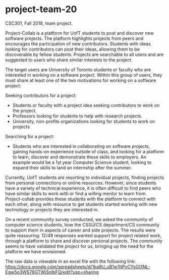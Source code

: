 # project-team-20
CSC301, Fall 2018, team project.

Project-Collab is a platform for UofT students to post and discover new software projects. The platform highlights projects from peers and encourages the participation of new contributors. Students with ideas looking for contributors can post their ideas, allowing them to be discoverable by fellow students. Projects are searchable to all users and are suggested to users who share similar interests to the project.

The target users are University of Toronto students or faculty who are interested in working on a software project. Within this group of users, they must share at least one of the two motivations for working on a software project:
 
  Seeking contributors for a project:
  - Students or faculty with a project idea seeking contributors to work on the project.
  - Professors looking for students to help with research projects.
  - University, non-profits organizations looking for students to work on projects

  Searching for a project:
  - Students who are interested in collaborating on software projects, gaining hands-on experience outside of class, and looking for a platform to learn, discover and demonstrate these skills to employers. An example would be a 1st year Computer Science student, looking to expand their skills to land an internship after the summer.
  
  Currently, UofT students are resorting to individual projects, finding projects from personal connections or online resources. However, since students have a variety of technical experience, it is often difficult to find peers who have similar skills to work with or find a willing mentor to learn from. Project-collab provides these students with the platform to connect with each other, along with resource to get students started working with new technology or projects they are interested in.

On a recent community survey conducted, we asked the community of computer science students, how the CSSU/CS department/CS community to support them in aspects of career and side projects. The results were quite reassuring: 12/49 responses wanted support for project related work, through a platform to share and discover personal projects. The community seems to have validated the project for us, bringing up the need for the platform we have envisioned.

The raw data is viewable in an excel file with the following link:
https://docs.google.com/spreadsheets/d/1ka9U_uB1w1ItPvCYsGl3NL-Egw5o3WS78GTWiSnlbFQ/edit?usp=sharing
